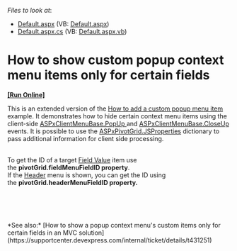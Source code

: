 <!-- default file list -->
*Files to look at*:

* [Default.aspx](./CS/WebSite/Default.aspx) (VB: [Default.aspx](./VB/WebSite/Default.aspx))
* [Default.aspx.cs](./CS/WebSite/Default.aspx.cs) (VB: [Default.aspx.vb](./VB/WebSite/Default.aspx.vb))
<!-- default file list end -->
# How to show custom popup context menu items only for certain fields
<!-- run online -->
**[[Run Online]](https://codecentral.devexpress.com/e3909/)**
<!-- run online end -->


<p>This is an extended version of the <a href="https://www.devexpress.com/Support/Center/p/E2727">How to add a custom popup menu item</a> example. It demonstrates how to hide certain context menu items using the client-side <a href="http://documentation.devexpress.com/#AspNet/DevExpressWebASPxMenuScriptsASPxClientMenuBase_PopUptopic">ASPxClientMenuBase.PopUp </a> and <a href="http://documentation.devexpress.com/#AspNet/DevExpressWebASPxMenuScriptsASPxClientMenuBase_CloseUptopic">ASPxClientMenuBase.CloseUp </a> events. It is possible to use the <a href="http://documentation.devexpress.com/#AspNet/DevExpressWebASPxPivotGridASPxPivotGrid_JSPropertiestopic">ASPxPivotGrid.JSProperties</a> dictionary to pass additional information for client side processing.<br /><br /></p>
<p>To get the ID of a target <a href="https://documentation.devexpress.com/#AspNet/CustomDocument3597">Field Value</a> item use the <strong>pivotGrid.fieldMenuFieldID property</strong>.<br />If the <a href="https://documentation.devexpress.com/#AspNet/CustomDocument3586">Header</a> menu is shown, you can get the ID using the <strong>pivotGrid.headerMenuFieldID property.</strong></p>
<p><br /><br /></p>

<br/>
*See also:*
[How to show a popup context menu's custom items only for certain fields in an MVC solution](https://supportcenter.devexpress.com/internal/ticket/details/t431251)

